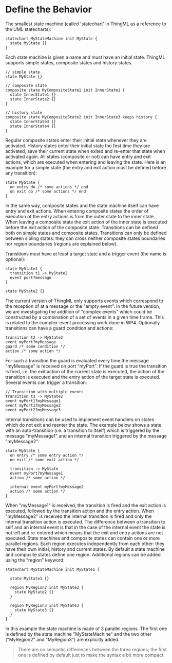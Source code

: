 # Define the Behavior
The smallest state machine (called 'statechart' in ThingML as a reference to the UML statecharts):

```
statechart MyStateMachine init MyState {
  state MyState {}
}
```

Each state machine is given a name and must have an initial state.
ThingML supports simple states, composite states and history states.

```
// simple state
state MyState {}

// composite state
composite state MyCompositeState1 init InnerState1 {
  state InnerState1 {}
  state InnerState2 {}
}

// history state
composite state MyCompositeState2 init InnerState3 keeps history {
  state InnerState3 {}
  state InnerState4 {}
}
```

Regular composite states enter their initial state whenever they are activated.
History states enter their initial state the first time they are activated, save their current state when exited and re-enter that state when activated again.
All states (composite or not) can have entry and exit actions, which are executed when entering and leaving the state.
Here is an example for a simple state (the entry and exit action must be defined before any transition):

```
state MyState {
  on entry do /* some actions */ end
  on exit do /* some actions */ end
}
```

In the same way, composite states and the state machine itself can have entry and exit actions. When entering composite states the order of execution of the entry actions is from the outer state to the inner state. When leaving a composite state the exit action of the inner state is executed before the exit action of the composite state.
Transitions can be defined both on simple states and composite states. Transitions can only be defined between sibling states: they can cross neither composite states boundaries nor region boundaries (regions are explained below).

Transitions must have at least a target state and a trigger event (the name is optional):

```
state MyState1 {
  transition t1 -> MyState2
  event port?message
}

state MyState2 {}
```

The current version of ThingML only supports events which correspond to the reception of at a message or the "empty event". In the future version, we are investigating the addition of "complex events" which could be constructed by a combination of a set of events in a given time frame. This is related to the complex-event processing work done in WP4.
Optionally transitions can have a guard condition and actions:

```
transition t2 -> MyState2
event myPort?myMessage
guard /* some condition */
action /* some action */
```

For such a transition the guard is evaluated every time the message "myMessage" is received on port "myPort". If the guard is true the transition is fired, i.e. the exit action of the current state is executed, the action of the transition is executed and the entry action of the target state is executed.
Several events can trigger a transition:

```
// Transition with multiple events
transition t3 -> MyState2
event myPort1?myMessage1
event myPort1?myMessage2
event myPort2?myMessage3
```

Internal transitions can be used to implement event handlers on states which do not exit and reenter the state.
The example below shows a state with an auto-transition (i.e. a transition to itself) which is triggered by the message "myMessage1" and an internal transition triggered by the message "myMessage2".

```
state MyState {
  on entry /* some entry action */
  on exit /* some exit action */

  transition -> MyState
  event myPort?myMessage1
  action /* some action */

  internal event myPort?myMessage2
  action /* some action */
}
```

When "myMessage1" is received, the transition is fired and the exit action is executed, followed by the transition action and the entry action.
When "myMessage2" is received the internal transition is fired and only the internal transition action is executed. The difference between a transition to self and an internal event is that in the case of the internal event the state is not left and re-entered which means that the exit and entry actions are not executed.
State machines and composite states can contain one or more parallel regions. Each region executes independently from each other: they have their own initial, history and current states.
By default a state machine and composite states define one region. Additional regions can be added using the "region" keyword:

```
statechart MyStateMachine init MyState1 {

  state MyState1 {}

  region MyRegion2 init MyState2 {
    state MyState2 {}
  }

  region MyRegion3 init MyState3 {
    state MyState3 {}
  }
}
```

In this example the state machine is made of 3 parallel regions. The first one is defined by the state machine "MyStateMachine" and the two other ("MyRegion2" and "MyRegion3") are explicitly added.

> There are no semantic differences between the three regions; the first one is defined by default just to make the syntax a bit more compact.

